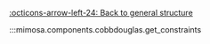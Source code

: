 [:octicons-arrow-left-24: Back to general structure](general.md)

:::mimosa.components.cobbdouglas.get_constraints
